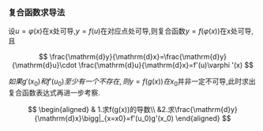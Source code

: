 ### 复合函数求导法

设$u=\varphi (x)$在x处可导,$y = f(u)$在对应点处可导,则复合函数$y= f(\varphi (x))$在x处可导,且

$$
\frac{\mathrm{d}y}{\mathrm{d}x}=\frac{\mathrm{d}y}{\mathrm{d}u}\cdot \frac{\mathrm{d}u}{\mathrm{d}x}=f'(u)\varphi '(x)
$$

$如果g'(x_0)和f'(u_0)至少有一个不存在,则y=f(g(x))在x_0$并非一定不可导,此时求出复合函数表达式再进一步考察.

$$
\begin{aligned}
	& 1.求f(g(x))的导数\\
	&2.求\frac{\mathrm{d}y}{\mathrm{d}x}\bigg|_{x=x0}=f'(u_0)g'(x_0)
\end{aligned}
$$

